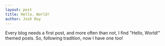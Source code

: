 ```yaml
---
layout: post
title: Hello, World!
author: Josh Roy
---
```


Every blog needs a first post, and more often than not, I find "Hello, World!" themed posts. So, following tradition, now I have one too!
